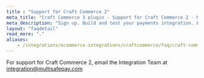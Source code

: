 ```yaml
---
title : "Support for Craft Commerce 2"
meta_title: "Craft Commerce 3 plugin - Support for Craft Commerce 2 - MultiSafepay Docs"
meta_description: "Sign up. Build and test your payments integration. Explore our products and services. Use our API Reference, SDKs, and wrappers. Get support."
layout: "faqdetail"
read_more: "."
aliases:
    - /integrations/ecommerce-integrations/craftcommerce/faq/craft-commerce-2-support/
---
```

For support for Craft Commerce 2, email the Integration Team at <integration@multisafepay.com>  

